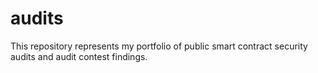 # audits
This repository represents my portfolio of public smart contract security audits and audit contest findings.
